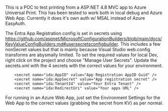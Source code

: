 This is a POC to test printing from a ASP.NET 4.8 MVC app to Azure Universal Print. This has been tested to work both in local debug and Azure Web App. Currently it does it's own auth w/ MSAL instead of Azure EasyAuth.

The Entra App Registration config is set in secrets using https://github.com/aspnet/MicrosoftConfigurationBuilders/blob/main/docs/KeyValueConfigBuilders.md#usersecretsconfigbuilder. This includes a few nonSecret values but that is mainly because Visual Studio web.config transforms are abysmally limited. To set the required values for local Dev, right click on the project and choose "Manage User Secrets". Update the secrets.xml with the 4 secrets with the correct values for your environment.

		<secret name="ida:AppID" value="App Registration AppID Guid" />
		<secret name="ida:AppSecret" value="App registration secret" />
		<secret name="ida:TenantId" value="Your Entra Tenant" />
		<secret name="ida:RedirectUri" value="Your apps URL" />

 For running in an Azure Web App, just set the Environment Settings for the Web App to the correct values (grabbing the secret from KV) as per normal.
